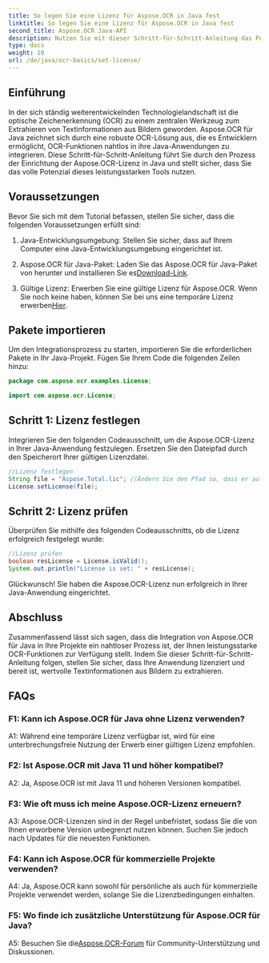 ```yaml
---
title: So legen Sie eine Lizenz für Aspose.OCR in Java fest
linktitle: So legen Sie eine Lizenz für Aspose.OCR in Java fest
second_title: Aspose.OCR Java-API
description: Nutzen Sie mit dieser Schritt-für-Schritt-Anleitung das Potenzial von Aspose.OCR für Java. Richten Sie Ihre Lizenz mühelos ein und erweitern Sie Ihre OCR-Funktionen.
type: docs
weight: 10
url: /de/java/ocr-basics/set-license/
---
```

## Einführung

In der sich ständig weiterentwickelnden Technologielandschaft ist die optische Zeichenerkennung (OCR) zu einem zentralen Werkzeug zum Extrahieren von Textinformationen aus Bildern geworden. Aspose.OCR für Java zeichnet sich durch eine robuste OCR-Lösung aus, die es Entwicklern ermöglicht, OCR-Funktionen nahtlos in ihre Java-Anwendungen zu integrieren. Diese Schritt-für-Schritt-Anleitung führt Sie durch den Prozess der Einrichtung der Aspose.OCR-Lizenz in Java und stellt sicher, dass Sie das volle Potenzial dieses leistungsstarken Tools nutzen.

## Voraussetzungen

Bevor Sie sich mit dem Tutorial befassen, stellen Sie sicher, dass die folgenden Voraussetzungen erfüllt sind:

1. Java-Entwicklungsumgebung: Stellen Sie sicher, dass auf Ihrem Computer eine Java-Entwicklungsumgebung eingerichtet ist.

2.  Aspose.OCR für Java-Paket: Laden Sie das Aspose.OCR für Java-Paket von herunter und installieren Sie es[Download-Link](https://releases.aspose.com/ocr/java/).

3. Gültige Lizenz: Erwerben Sie eine gültige Lizenz für Aspose.OCR. Wenn Sie noch keine haben, können Sie bei uns eine temporäre Lizenz erwerben[Hier](https://purchase.aspose.com/temporary-license/).

## Pakete importieren

Um den Integrationsprozess zu starten, importieren Sie die erforderlichen Pakete in Ihr Java-Projekt. Fügen Sie Ihrem Code die folgenden Zeilen hinzu:

```java
package com.aspose.ocr.examples.License;

import com.aspose.ocr.License;
```

## Schritt 1: Lizenz festlegen

Integrieren Sie den folgenden Codeausschnitt, um die Aspose.OCR-Lizenz in Ihrer Java-Anwendung festzulegen. Ersetzen Sie den Dateipfad durch den Speicherort Ihrer gültigen Lizenzdatei.

```java
//Lizenz festlegen
String file = "Aspose.Total.lic"; //Ändern Sie den Pfad so, dass er auf eine gültige Lizenz verweist
License.setLicense(file);
```

## Schritt 2: Lizenz prüfen

Überprüfen Sie mithilfe des folgenden Codeausschnitts, ob die Lizenz erfolgreich festgelegt wurde:

```java
//Lizenz prüfen
boolean resLicense = License.isValid();
System.out.println("License is set: " + resLicense);
```

Glückwunsch! Sie haben die Aspose.OCR-Lizenz nun erfolgreich in Ihrer Java-Anwendung eingerichtet.

## Abschluss

Zusammenfassend lässt sich sagen, dass die Integration von Aspose.OCR für Java in Ihre Projekte ein nahtloser Prozess ist, der Ihnen leistungsstarke OCR-Funktionen zur Verfügung stellt. Indem Sie dieser Schritt-für-Schritt-Anleitung folgen, stellen Sie sicher, dass Ihre Anwendung lizenziert und bereit ist, wertvolle Textinformationen aus Bildern zu extrahieren.

## FAQs

### F1: Kann ich Aspose.OCR für Java ohne Lizenz verwenden?

A1: Während eine temporäre Lizenz verfügbar ist, wird für eine unterbrechungsfreie Nutzung der Erwerb einer gültigen Lizenz empfohlen.

### F2: Ist Aspose.OCR mit Java 11 und höher kompatibel?

A2: Ja, Aspose.OCR ist mit Java 11 und höheren Versionen kompatibel.

### F3: Wie oft muss ich meine Aspose.OCR-Lizenz erneuern?

A3: Aspose.OCR-Lizenzen sind in der Regel unbefristet, sodass Sie die von Ihnen erworbene Version unbegrenzt nutzen können. Suchen Sie jedoch nach Updates für die neuesten Funktionen.

### F4: Kann ich Aspose.OCR für kommerzielle Projekte verwenden?

A4: Ja, Aspose.OCR kann sowohl für persönliche als auch für kommerzielle Projekte verwendet werden, solange Sie die Lizenzbedingungen einhalten.

### F5: Wo finde ich zusätzliche Unterstützung für Aspose.OCR für Java?

 A5: Besuchen Sie die[Aspose.OCR-Forum](https://forum.aspose.com/c/ocr/16) für Community-Unterstützung und Diskussionen.